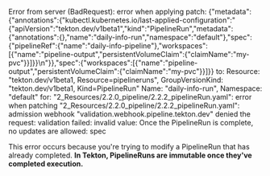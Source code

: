 Error from server (BadRequest): error when applying patch:
{"metadata":{"annotations":{"kubectl.kubernetes.io/last-applied-configuration":"{\"apiVersion\":\"tekton.dev/v1beta1\",\"kind\":\"PipelineRun\",\"metadata\":{\"annotations\":{},\"name\":\"daily-info-run\",\"namespace\":\"default\"},\"spec\":{\"pipelineRef\":{\"name\":\"daily-info-pipeline\"},\"workspaces\":[{\"name\":\"pipeline-output\",\"persistentVolumeClaim\":{\"claimName\":\"my-pvc\"}}]}}\n"}},"spec":{"workspaces":[{"name":"pipeline-output","persistentVolumeClaim":{"claimName":"my-pvc"}}]}}
to:
Resource: "tekton.dev/v1beta1, Resource=pipelineruns", GroupVersionKind: "tekton.dev/v1beta1, Kind=PipelineRun"
Name: "daily-info-run", Namespace: "default"
for: "2_Resources/2.2.0_pipeline/2.2.2_pipelineRun.yaml": error when patching "2_Resources/2.2.0_pipeline/2.2.2_pipelineRun.yaml": admission webhook "validation.webhook.pipeline.tekton.dev" denied the request: validation failed: invalid value: Once the PipelineRun is complete, no updates are allowed: spec

This error occurs because you're trying to modify a PipelineRun that has already completed. **In Tekton, PipelineRuns are immutable once they've completed execution.**